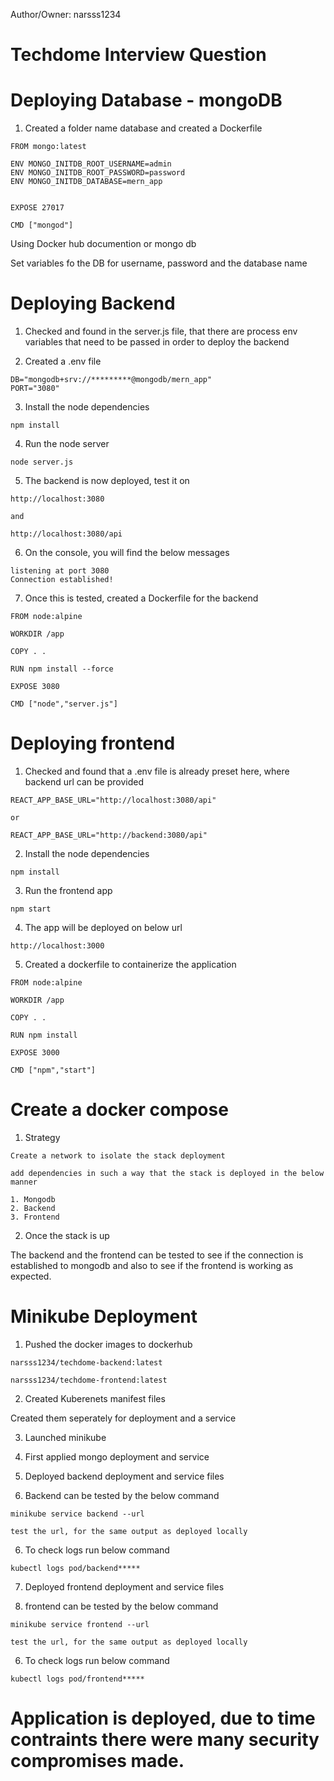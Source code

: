 Author/Owner: narsss1234
# Techdome Interview Question

# Deploying Database - mongoDB

1. Created a folder name database and created a Dockerfile

```
FROM mongo:latest

ENV MONGO_INITDB_ROOT_USERNAME=admin
ENV MONGO_INITDB_ROOT_PASSWORD=password
ENV MONGO_INITDB_DATABASE=mern_app


EXPOSE 27017

CMD ["mongod"]
```

Using Docker hub documention or mongo db

Set variables fo the DB for username, password and the database name

# Deploying Backend

1. Checked and found in the server.js file, that there are process env variables that need to be passed in order to deploy the backend

2. Created a .env file

```
DB="mongodb+srv://*********@mongodb/mern_app"
PORT="3080"
```

3. Install the node dependencies

```
npm install
```

4. Run the node server

```
node server.js
```

5. The backend is now deployed, test it on

```
http://localhost:3080

and

http://localhost:3080/api
```
6. On the console, you will find the below messages

```
listening at port 3080
Connection established!
```

7. Once this is tested, created a Dockerfile for the backend

```
FROM node:alpine

WORKDIR /app

COPY . .

RUN npm install --force

EXPOSE 3080

CMD ["node","server.js"]
```

# Deploying frontend

1. Checked and found that a .env file is already preset here, where backend url can be provided

```
REACT_APP_BASE_URL="http://localhost:3080/api"

or

REACT_APP_BASE_URL="http://backend:3080/api"
```
2. Install the node dependencies

```
npm install
```

3. Run the frontend app

```
npm start
```

4. The app will be deployed on below url

```
http://localhost:3000
```

5. Created a dockerfile to containerize the application

```
FROM node:alpine

WORKDIR /app

COPY . .

RUN npm install

EXPOSE 3000

CMD ["npm","start"]
```

# Create a docker compose

1. Strategy

```
Create a network to isolate the stack deployment

add dependencies in such a way that the stack is deployed in the below manner

1. Mongodb
2. Backend
3. Frontend

```
2. Once the stack is up

The backend and the frontend can be tested to see if the connection is established to mongodb and also to see if the frontend is working as expected.

# Minikube Deployment

1. Pushed the docker images to dockerhub

```
narsss1234/techdome-backend:latest

narsss1234/techdome-frontend:latest
```

2. Created Kuberenets manifest files

Created them seperately for deployment and a service

3. Launched minikube

4. First applied mongo deployment and service

5. Deployed backend deployment and service files

5. Backend can be tested by the below command

```
minikube service backend --url

test the url, for the same output as deployed locally
```

6. To check logs run below command

```
kubectl logs pod/backend*****
```

7. Deployed frontend deployment and service files

5. frontend can be tested by the below command

```
minikube service frontend --url

test the url, for the same output as deployed locally
```

6. To check logs run below command

```
kubectl logs pod/frontend*****
```

# Application is deployed, due to time contraints there were many security compromises made.